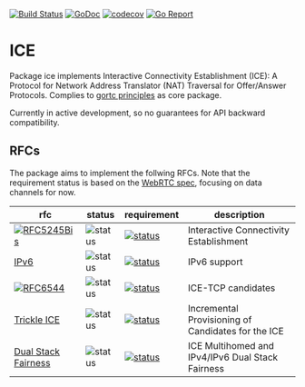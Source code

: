 [![Build Status](https://travis-ci.com/gortc/ice.svg)](https://travis-ci.com/gortc/ice)
[![GoDoc](https://godoc.org/github.com/gortc/ice?status.svg)](http://godoc.org/github.com/gortc/ice)
[![codecov](https://codecov.io/gh/gortc/ice/branch/master/graph/badge.svg)](https://codecov.io/gh/gortc/ice)
[![Go Report](https://goreportcard.com/badge/github.com/gortc/ice)](http://goreportcard.com/report/gortc/ice)

# ICE
Package ice implements Interactive Connectivity Establishment (ICE):
A Protocol for Network Address Translator (NAT) Traversal for Offer/Answer Protocols.
Complies to [gortc principles](https://gortc.io/#principles) as core package.

Currently in active development, so no guarantees for API backward
compatibility.

## RFCs

The package aims to implement the follwing RFCs. Note that the requirement status is based on the [WebRTC spec](https://tools.ietf.org/html/draft-ietf-rtcweb-overview), focusing on data channels for now.

rfc | status | requirement | description
----|--------|-------------|----
[![RFC5245Bis](https://img.shields.io/badge/RFC-5766Bis-blue.svg)](https://tools.ietf.org/html/draft-ietf-ice-rfc5245bis) | ![status](https://img.shields.io/badge/status-dev-blue.svg) | [![status](https://img.shields.io/badge/requirement-MUST-green.svg)](https://tools.ietf.org/html/rfc2119) | Interactive Connectivity Establishment
[IPv6](https://tools.ietf.org/html/draft-ietf-rtcweb-transports#section-3.1) | ![status](https://img.shields.io/badge/status-research-orange.svg) | [![status](https://img.shields.io/badge/requirement-MUST-green.svg)](https://tools.ietf.org/html/rfc2119) | IPv6 support
[![RFC6544](https://img.shields.io/badge/RFC-6544-blue.svg)](https://tools.ietf.org/html/rfc6544) | ![status](https://img.shields.io/badge/status-research-orange.svg) | [![status](https://img.shields.io/badge/requirement-MUST-green.svg)](https://tools.ietf.org/html/rfc2119) | ICE-TCP candidates
[Trickle ICE](https://tools.ietf.org/html/draft-ietf-ice-trickle) | ![status](https://img.shields.io/badge/status-research-orange.svg) | [![status](https://img.shields.io/badge/requirement-MUST-green.svg)](https://tools.ietf.org/html/rfc2119) | Incremental Provisioning of Candidates for the ICE
[Dual Stack Fairness](https://tools.ietf.org/html/draft-ietf-mmusic-ice-dualstack-fairness) | ![status](https://img.shields.io/badge/status-research-orange.svg) | [![status](https://img.shields.io/badge/requirement-SHOULD-blue.svg)](https://tools.ietf.org/html/rfc2119) | ICE Multihomed and IPv4/IPv6 Dual Stack Fairness
